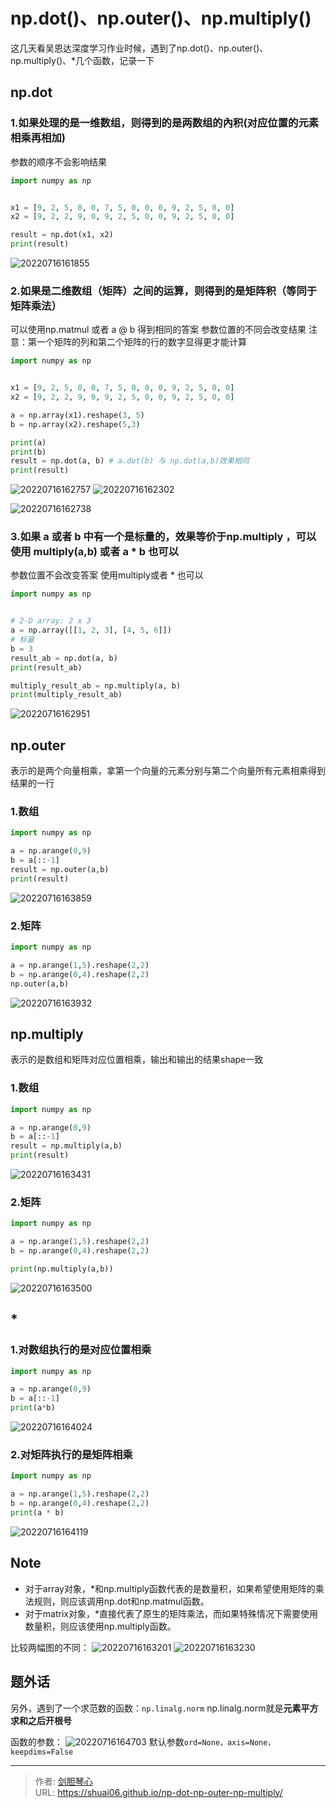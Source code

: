 # np.dot()、np.outer()、np.multiply()

<script type="text/javascript" src="/js/src/bai.js"></script>


这几天看吴恩达深度学习作业时候，遇到了np.dot()、np.outer()、np.multiply()、*几个函数，记录一下


## np.dot
### 1.如果处理的是一维数组，则得到的是两数组的內积(对应位置的元素相乘再相加)
参数的顺序不会影响结果
```python
import numpy as np


x1 = [9, 2, 5, 0, 0, 7, 5, 0, 0, 0, 9, 2, 5, 0, 0]
x2 = [9, 2, 2, 9, 0, 9, 2, 5, 0, 0, 9, 2, 5, 0, 0]

result = np.dot(x1, x2)
print(result)

```
![20220716161855](http://image.geoer.cn/20220716161855.png)


### 2.如果是二维数组（矩阵）之间的运算，则得到的是矩阵积（等同于矩阵乘法）
可以使用np.matmul 或者 a @ b 得到相同的答案
参数位置的不同会改变结果
注意：第一个矩阵的列和第二个矩阵的行的数字显得更才能计算
```python
import numpy as np


x1 = [9, 2, 5, 0, 0, 7, 5, 0, 0, 0, 9, 2, 5, 0, 0]
x2 = [9, 2, 2, 9, 0, 9, 2, 5, 0, 0, 9, 2, 5, 0, 0]

a = np.array(x1).reshape(3, 5)
b = np.array(x2).reshape(5,3)

print(a)
print(b)
result = np.dot(a, b) # a.dot(b) 与 np.dot(a,b)效果相同
print(result)

```
![20220716162757](http://image.geoer.cn/20220716162757.png)
![20220716162302](http://image.geoer.cn/20220716162302.png)

![20220716162738](http://image.geoer.cn/20220716162738.png)


### 3.如果 a 或者 b 中有一个是标量的，效果等价于np.multiply ，可以使用 multiply(a,b) 或者 a * b 也可以
参数位置不会改变答案
使用multiply或者 * 也可以
```python
import numpy as np


# 2-D array: 2 x 3
a = np.array([[1, 2, 3], [4, 5, 6]])
# 标量
b = 3
result_ab = np.dot(a, b)
print(result_ab)

multiply_result_ab = np.multiply(a, b)
print(multiply_result_ab)

```
![20220716162951](http://image.geoer.cn/20220716162951.png)


## np.outer
表示的是两个向量相乘，拿第一个向量的元素分别与第二个向量所有元素相乘得到结果的一行

### 1.数组
```python
import numpy as np

a = np.arange(0,9)
b = a[::-1]
result = np.outer(a,b)
print(result)

```
![20220716163859](http://image.geoer.cn/20220716163859.png)


### 2.矩阵
```python
import numpy as np

a = np.arange(1,5).reshape(2,2)
b = np.arange(0,4).reshape(2,2)
np.outer(a,b)


```
![20220716163932](http://image.geoer.cn/20220716163932.png)




## np.multiply
表示的是数组和矩阵对应位置相乘，输出和输出的结果shape一致

### 1.数组
```python
import numpy as np

a = np.arange(0,9)
b = a[::-1]
result = np.multiply(a,b)
print(result)
```
![20220716163431](http://image.geoer.cn/20220716163431.png)

### 2.矩阵
```python
import numpy as np

a = np.arange(1,5).reshape(2,2)
b = np.arange(0,4).reshape(2,2)

print(np.multiply(a,b))

```
![20220716163500](http://image.geoer.cn/20220716163500.png)



## *
### 1.对数组执行的是对应位置相乘
```python
import numpy as np

a = np.arange(0,9)
b = a[::-1]
print(a*b)

```
![20220716164024](http://image.geoer.cn/20220716164024.png)

### 2.对矩阵执行的是矩阵相乘
```python
import numpy as np

a = np.arange(1,5).reshape(2,2)
b = np.arange(0,4).reshape(2,2)
print(a * b)


```
![20220716164119](http://image.geoer.cn/20220716164119.png)


## Note
- 对于array对象，*和np.multiply函数代表的是数量积，如果希望使用矩阵的乘法规则，则应该调用np.dot和np.matmul函数。
- 对于matrix对象，*直接代表了原生的矩阵乘法，而如果特殊情况下需要使用数量积，则应该使用np.multiply函数。

比较两幅图的不同：
![20220716163201](http://image.geoer.cn/20220716163201.png)
![20220716163230](http://image.geoer.cn/20220716163230.png)


## 题外话
另外，遇到了一个求范数的函数：`np.linalg.norm`
np.linalg.norm就是**元素平方求和之后开根号**

函数的参数：
![20220716164703](http://image.geoer.cn/20220716164703.png)
默认参数`ord=None，axis=None，keepdims=False`



---

> 作者: [剑胆琴心](http://shuai06.github.io)  
> URL: https://shuai06.github.io/np-dot-np-outer-np-multiply/  

